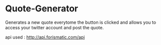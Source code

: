 # Quote-Generator
Generates a new quote everytome the button is clicked and allows you to access your twitter account and post the quote.

api used : http://api.forismatic.com/api